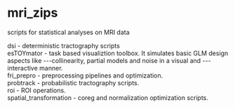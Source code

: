 # mri_zips
scripts for statistical analyses on MRI data

dsi                     - deterministic tractography scripts  
esTOYmator              - task based visualiztion toolbox. It simulates basic GLM design aspects like  ---collinearity, partial models and noise in a visual and  ---interactive manner.  
fri_prepro              - preprocessing pipelines and optimization.  
probtrack               - probabilistic tractography scripts.  
roi                     - ROI operations.  
spatial_transformation  - coreg and normalization optimization scripts.
